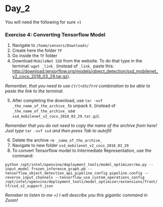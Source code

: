 # Day_2
You will need the following for sure =)

### Exercise 4: Converting Tensorflow Model

1. Navigate to `/home/sensors/Downloads/`
2. Create here the folder `TF`
3. Go inside the `TF` folder
4. Download `MobileNet SSD` from the website. To do that type in the terminal: `wget _link_` (instead of `_link_` paste this: http://download.tensorflow.org/models/object_detection/ssd_mobilenet_v2_coco_2018_03_29.tar.gz). 

*Remember, that you need to use `Ctrl+Shift+V` combination to be able to paste the link to the terminal.*

5. After completing the download, use `tar -xvf _the_name_of_the_archive_` to unpack it. (instead of `_the_name_of_the_archive_` use `ssd_mobilenet_v2_coco_2018_03_29.tar.gz`). 

*Remember that you do not need to copy the name of the archive from here! Just type* `tar -xvf ssd` *and then press Tab to autofill*

6. Delete the archive `rm _name_of_the_archive_`
7. Navigate to new folder `ssd_mobilenet_v2_coco_2018_03_29`
8. To convert Tensorflow model to Intermediate Representation, use the command: 

`python /opt/intel/openvino/deployment_tools/model_optimizer/mo.py --input_model frozen_inference_graph.pb --tensorflow_object_detection_api_pipeline_config pipeline.config --reverse_input_channels --tensorflow_use_custom_operations_config /opt/intel/openvino/deployment_tools/model_optimizer/extensions/front/tf/ssd_v2_support.json`

*Remeber to listen to me =) I will describe you this gigantic command in Zoom!*
